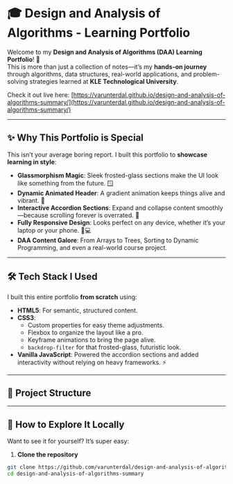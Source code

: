 # 🎓 Design and Analysis of Algorithms - Learning Portfolio

Welcome to my **Design and Analysis of Algorithms (DAA) Learning Portfolio**! 🚀  
This is more than just a collection of notes—it’s my **hands-on journey** through algorithms, data structures, real-world applications, and problem-solving strategies learned at **KLE Technological University**.  

Check it out live here: [https://varunterdal.github.io/design-and-analysis-of-algorithms-summary/](https://varunterdal.github.io/design-and-analysis-of-algorithms-summary/)

---

## ✨ Why This Portfolio is Special

This isn’t your average boring report. I built this portfolio to **showcase learning in style**:

- **Glassmorphism Magic**: Sleek frosted-glass sections make the UI look like something from the future. 🪟  
- **Dynamic Animated Header**: A gradient animation keeps things alive and vibrant. 🌈  
- **Interactive Accordion Sections**: Expand and collapse content smoothly—because scrolling forever is overrated. 🎢  
- **Fully Responsive Design**: Looks perfect on any device, whether it’s your laptop or your phone. 📱💻  
- **DAA Content Galore**: From Arrays to Trees, Sorting to Dynamic Programming, and even a real-world course project.  

---

## 🛠️ Tech Stack I Used

I built this entire portfolio **from scratch** using:

- **HTML5**: For semantic, structured content.  
- **CSS3**:
  - Custom properties for easy theme adjustments.  
  - Flexbox to organize the layout like a pro.  
  - Keyframe animations to bring the page alive.  
  - `backdrop-filter` for that frosted-glass, futuristic look.  
- **Vanilla JavaScript**: Powered the accordion sections and added interactivity without relying on heavy frameworks. ⚡  

---

## 📂 Project Structure

---

## 🚀 How to Explore It Locally

Want to see it for yourself? It’s super easy:

1. **Clone the repository**  
```bash
git clone https://github.com/varunterdal/design-and-analysis-of-algorithms-summary.git
cd design-and-analysis-of-algorithms-summary

